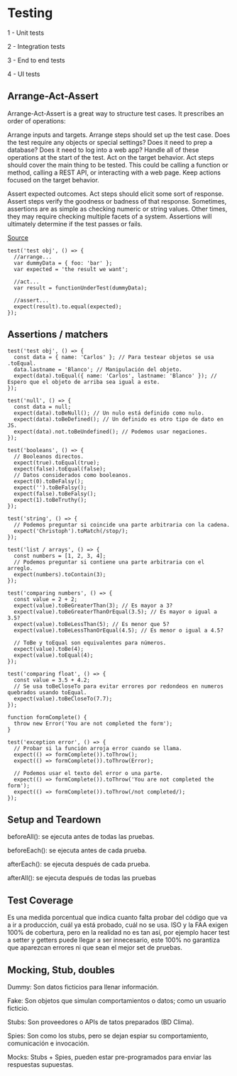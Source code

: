 # Testing

1 - Unit tests

2 - Integration tests

3 - End to end tests

4 - UI tests


## Arrange-Act-Assert

Arrange-Act-Assert is a great way to structure test cases. It prescribes an order of operations:

Arrange inputs and targets. Arrange steps should set up the test case. Does the test require any objects or special settings? Does it need to prep a database? Does it need to log into a web app? Handle all of these operations at the start of the test.
Act on the target behavior. Act steps should cover the main thing to be tested. This could be calling a function or method, calling a REST API, or interacting with a web page. Keep actions focused on the target behavior.

Assert expected outcomes. Act steps should elicit some sort of response. Assert steps verify the goodness or badness of that response. Sometimes, assertions are as simple as checking numeric or string values. Other times, they may require checking multiple facets of a system. Assertions will ultimately determine if the test passes or fails.

[Source](https://automationpanda.com/2020/07/07/arrange-act-assert-a-pattern-for-writing-good-tests/)

```
test('test obj', () => {
  //arrange...
  var dummyData = { foo: 'bar' };
  var expected = 'the result we want';
 
  //act...
  var result = functionUnderTest(dummyData);
 
  //assert...
  expect(result).to.equal(expected);
});
```

## Assertions / matchers

```
test('test obj', () => {
  const data = { name: 'Carlos' }; // Para testear objetos se usa .toEqual.
  data.lastname = 'Blanco'; // Manipulación del objeto.
  expect(data).toEqual({ name: 'Carlos', lastname: 'Blanco' }); // Espero que el objeto de arriba sea igual a este.
});

test('null', () => {
  const data = null;
  expect(data).toBeNull(); // Un nulo está definido como nulo.
  expect(data).toBeDefined(); // Un definido es otro tipo de dato en JS.
  expect(data).not.toBeUndefined(); // Podemos usar negaciones.
});

test('booleans', () => {
  // Booleanos directos.
  expect(true).toEqual(true);
  expect(false).toEqual(false);
  // Datos considerados como booleanos.
  expect(0).toBeFalsy();
  expect('').toBeFalsy();
  expect(false).toBeFalsy();
  expect(1).toBeTruthy();
});

test('string', () => {
  // Podemos preguntar si coincide una parte arbitraria con la cadena.
  expect('Christoph').toMatch(/stop/);
});

test('list / arrays', () => {
  const numbers = [1, 2, 3, 4];
  // Podemos preguntar si contiene una parte arbitraria con el arreglo.
  expect(numbers).toContain(3);
});
```


```
test('comparing numbers', () => {
  const value = 2 + 2;
  expect(value).toBeGreaterThan(3); // Es mayor a 3?
  expect(value).toBeGreaterThanOrEqual(3.5); // Es mayor o igual a 3.5?
  expect(value).toBeLessThan(5); // Es menor que 5?
  expect(value).toBeLessThanOrEqual(4.5); // Es menor o igual a 4.5?

  // ToBe y toEqual son equivalentes para números.
  expect(value).toBe(4);
  expect(value).toEqual(4);
});

test('comparing float', () => {
  const value = 3.5 + 4.2;
  // Se usa toBeCloseTo para evitar errores por redondeos en numeros quebrados usando toEqual.
  expect(value).toBeCloseTo(7.7);
});

function formComplete() {
  throw new Error('You are not completed the form');
}

test('exception error', () => {
  // Probar si la función arroja error cuando se llama.
  expect(() => formComplete()).toThrow();
  expect(() => formComplete()).toThrow(Error);

  // Podemos usar el texto del error o una parte.
  expect(() => formComplete()).toThrow('You are not completed the form');
  expect(() => formComplete()).toThrow(/not completed/);
});
```


## Setup and Teardown

beforeAll(): se ejecuta antes de todas las pruebas.

beforeEach(): se ejecuta antes de cada prueba.

afterEach(): se ejecuta después de cada prueba.

afterAll(): se ejecuta después de todas las pruebas


## Test Coverage

Es una medida porcentual que indica cuanto falta probar del código que va a ir a producción, cuál ya está probado, cuál no se usa. ISO y la FAA exigen 100% de cobertura, pero en la realidad no es tan así, por ejemplo hacer test a setter y getters puede llegar a ser innecesario, este 100% no garantiza que aparezcan errores ni que sean el mejor set de pruebas.

## Mocking, Stub, doubles

Dummy: Son datos ficticios para llenar información.

Fake: Son objetos que simulan comportamientos o datos; como un usuario ficticio.

Stubs: Son proveedores o APIs de tatos preparados (BD Clima).

Spies: Son como los stubs, pero se dejan espiar su comportamiento, comunicación e invocación.

Mocks: Stubs + Spies, pueden estar pre-programados para enviar las respuestas supuestas.